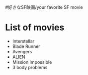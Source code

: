 #好きなSF映画/your favorite SF movie

# List of movies
- Interstellar
- Blade Runner
- Avengers
- ALIEN
- Mission Impossible
- 3 body problems
